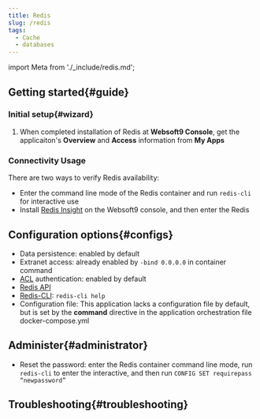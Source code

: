 ```yaml
---
title: Redis
slug: /redis
tags:
  - Cache
  - databases
---
```


import Meta from './_include/redis.md';

<Meta name="meta" />

## Getting started{#guide}

### Initial setup{#wizard}

1. When completed installation of Redis at **Websoft9 Console**, get the applicaiton's **Overview** and **Access** information from **My Apps**  

### Connectivity Usage

There are two ways to verify Redis availability:

- Enter the command line mode of the Redis container and run `redis-cli` for interactive use
- Install [Redis Insight](./redisinsight) on the Websoft9 console, and then enter the Redis


## Configuration options{#configs}

- Data persistence: enabled by default
- Extranet access: already enabled by `-bind 0.0.0.0` in container command
- [ACL](https://redis.io/topics/acl) authentication: enabled by default
- [Redis API](https://docs.redis.com/latest/rs/references/rest-api/)
- [Redis-CLI](https://redis.io/topics/rediscli): `redis-cli help`
- Configuration file: This application lacks a configuration file by default, but is set by the **command** directive in the application orchestration file docker-compose.yml

## Administer{#administrator}

- Reset the password: enter the Redis container command line mode, run `redis-cli` to enter the interactive, and then run `CONFIG SET requirepass “newpassword”`

## Troubleshooting{#troubleshooting}

